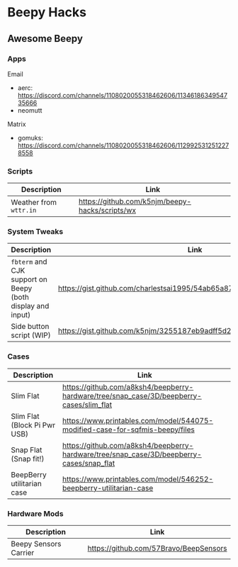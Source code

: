 # Beepy Hacks

## Awesome Beepy 

### Apps

Email
- aerc: https://discord.com/channels/1108020055318462606/1134618634954735666
- neomutt

Matrix
- gomuks: https://discord.com/channels/1108020055318462606/1129925312512278558

### Scripts
| Description | Link |
|-------------|------|
|Weather from `wttr.in` |  https://github.com/k5njm/beepy-hacks/scripts/wx |


### System Tweaks

| Description | Link |
|-------------|------|
| `fbterm` and CJK support on Beepy (both display and input) |  https://gist.github.com/charlestsai1995/54ab65a87e2e063ea25eb3aec4193fe1     |
| Side button script (WIP) | https://gist.github.com/k5njm/3255187eb9adff5d2cb6c06b94546d51 |


### Cases
| Description | Link |
|-------------|------|
| Slim Flat | https://github.com/a8ksh4/beepberry-hardware/tree/snap_case/3D/beepberry-cases/slim_flat |
| Slim Flat (Block Pi Pwr USB) | https://www.printables.com/model/544075-modified-case-for-sqfmis-beepy/files |
| Snap Flat (Snap fit!) | https://github.com/a8ksh4/beepberry-hardware/tree/snap_case/3D/beepberry-cases/snap_flat |
| BeepBerry utilitarian case | https://www.printables.com/model/546252-beepberry-utilitarian-case |


### Hardware Mods
 Description | Link |
|-------------|------|
| Beepy Sensors Carrier |  https://github.com/57Bravo/BeepSensors |
